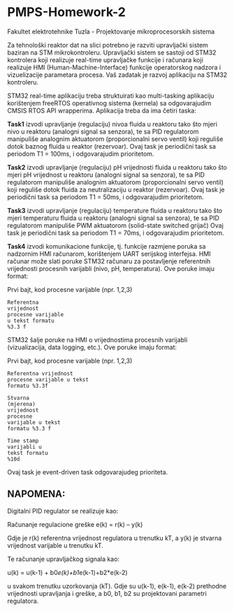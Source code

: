 # PMPS-Homework-2
Fakultet elektrotehnike Tuzla - Projektovanje mikroprocesorskih sistema


Za tehnološki reaktor dat na slici potrebno je razviti upravljački sistem baziran na STM
mikrokontroleru. Upravljački sistem se sastoji od STM32 kontrolera koji realizuje real-time
upravljačke funkcije i računara koji realizuje HMI (Human-Machine-Interface) funkcije operatorskog
nadzora i vizuelizacije parametara procesa. Vaš zadatak je razvoj aplikaciju na STM32 kontroleru.

STM32 real-time aplikaciju treba struktuirati kao multi-tasking aplikaciju korištenjem freeRTOS
operativnog sistema (kernela) sa odgovarajudim CMSIS RTOS API wrapperima. Aplikacija treba da
ima četiri taska:

**Task1** izvodi upravljanje (regulaciju) nivoa fluida u reaktoru tako što mjeri nivo u reaktoru (analogni
signal sa senzora), te sa PID regulatorom manipuliše analognim aktuatorom (proporcionalni servo
ventil) koji reguliše dotok baznog fluida u reaktor (rezervoar). Ovaj task je periodični task sa
periodom T1 = 100ms, i odgovarajudim prioritetom.


**Task2** izvodi upravljanje (regulaciju) pH vrijednosti fluida u reaktoru tako što mjeri pH vrijednost u
reaktoru (analogni signal sa senzora), te sa PID regulatorom manipuliše analognim aktuatorom
(proporcionalni servo ventil) koji reguliše dotok fluida za neutralizaciju u reaktor (rezervoar). Ovaj
task je periodični task sa periodom T1 = 50ms, i odgovarajudim prioritetom.

**Task3** izvodi upravljanje (regulaciju) temperature fluida u reaktoru tako što mjeri temperaturu
fluida u reaktoru (analogni signal sa senzora), te sa PID regulatorom manipuliše PWM aktuatorom
(solid-state switched grijač) Ovaj task je periodični task sa periodom T1 = 70ms, i odgovarajudim
prioritetom.

**Task4** izvodi komunikacione funkcije, tj. funkcije razmjene poruka sa nadzornim HMI računarom,
korištenjem UART serijskog interfejsa. HMI računar može slati poruke STM32 računaru za
postavljenje referentnih vrijednosti procesnih varijabli (nivo, pH, temperatura). Ove poruke imaju
format:

Prvi bajt, kod
procesne varijable
(npr. 1,2,3)

```
Referentna
vrijednost
procesne varijable
u tekst formatu
%3.3 f
```
STM32 šalje poruke na HMI o vrijednostima procesnih varijabli (vizualizacija, data logging, etc.).
Ove poruke imaju format:

Prvi bajt, kod
procesne varijable
(npr. 1,2,3)

```
Referentna vrijednost
procesne varijable u tekst
formatu %3.3f
```
```
Stvarna
(mjerena)
vrijednost
procesne
varijable u tekst
formatu %3.3 f
```
```
Time stamp
varijabli u
tekst formatu
%10d
```
Ovaj task je event-driven task odgovarajudeg prioriteta.

## NAPOMENA:

Digitalni PID regulator se realizuje kao:

Računanje regulacione greške e(k) = r(k) – y(k)

Gdje je r(k) referentna vrijednost regulatora u trenutku kT, a y(k) je stvarna vrijednost varijable u
trenutku kT.


Te računanje upravljačkog signala kao:

u(k) = u(k-1) + b0*e(k)+b1*e(k-1)+b2*e(k-2)

u svakom trenutku uzorkovanja (kT). Gdje su u(k-1), e(k-1), e(k-2) prethodne vrijednosti upravljanja
i greške, a b0, b1, b2 su projektovani parametri regulatora.


